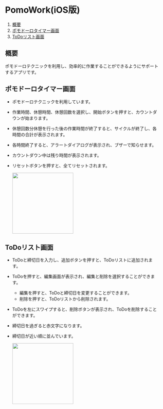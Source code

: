 # PomoWork(iOS版)

1. [概要](#概要)
2. [ポモドーロタイマー画面](#ポモドーロタイマー画面)
3. [ToDoリスト画面](#ToDoリスト画面)

## 概要
ポモドーロテクニックを利用し、効率的に作業することができるようにサポートするアプリです。

## ポモドーロタイマー画面
- ポモドーロテクニックを利用しています。
- 作業時間、休憩時間、休憩回数を選択し、開始ボタンを押すと、カウントダウンが始まります。
- 休憩回数分休憩を行った後の作業時間が終了すると、サイクルが終了し、各時間の合計が表示されます。
- 各時間終了すると、アラートダイアログが表示され、ブザーで知らせます。
- カウントダウン中は残り時間が表示されます。
- リセットボタンを押すと、全てリセットされます。

  <img src="https://github.com/TsujimotoRyosei/pomoworkapp/assets/146322875/3ce270c1-4240-4591-82a8-81bc5e3ed946" width="200">


## ToDoリスト画面
- ToDoと締切日を入力し、追加ボタンを押すと、ToDoリストに追加されます。
- ToDoを押すと、編集画面が表示され、編集と削除を選択することができます。
  - 編集を押すと、ToDoと締切日を変更することができます。
  - 削除を押すと、ToDoリストから削除されます。
- ToDoを左にスワイプすると、削除ボタンが表示され、ToDoを削除することができます。
- 締切日を過ぎると赤文字になります。
- 締切日が近い順に並んでいます。

  <img src ="https://github.com/TsujimotoRyosei/pomoworkapp/assets/146322875/d056c093-8fa6-46af-bbc7-b2b98396469f" width="200">

